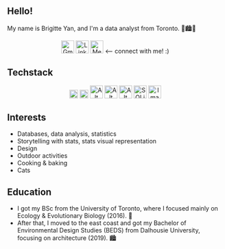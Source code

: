 

## Hello!

My name is Brigitte Yan, and I'm a data analyst from Toronto. 🍁🏙️🌃

<div style="text-align: center;">

[<img src="https://upload.wikimedia.org/wikipedia/commons/4/4e/Gmail_Icon.png" alt="Gmail Icon" width="30" height="30">](mailto:brigitte.xyan@gmail.com)      [<img src="https://upload.wikimedia.org/wikipedia/commons/thumb/c/ca/LinkedIn_logo_initials.png/30px-LinkedIn_logo_initials.png" alt="LinkedIn Icon" width="30" height="30">](https://www.linkedin.com/in/brigitte-yan/)     [<img src="https://www.svgrepo.com/show/354057/medium-icon.svg" alt="Medium Icon" width="30" height="30">](https://medium.com/@brigitte.xyan) <-- connect with me! :)

 </div>



## Techstack
<div style="text-align: center;">

<img src="https://user-images.githubusercontent.com/25181517/189715289-df3ee512-6eca-463f-a0f4-c10d94a06b2f.png" alt="Alt text" style="width: 20px; height: auto;"> <img src="https://user-images.githubusercontent.com/25181517/183423507-c056a6f9-1ba8-4312-a350-19bcbc5a8697.png" alt="Alt text" style="width: 20px; height: auto;">
<img src="https://user-images.githubusercontent.com/25181517/117208740-bfb78400-adf5-11eb-97bb-09072b6bedfc.png" alt="Alt text" style="width: 30px; height: auto;">
<img src="https://user-images.githubusercontent.com/25181517/183896128-ec99105a-ec1a-4d85-b08b-1aa1620b2046.png" alt="Alt text" style="width: 30px; height: auto;">
<img src="https://coefficient.io/wp-content/uploads/2022/03/snowflake.png" alt="Alt text" style="width: 30px; height: auto;">    <img src="https://e7.pngegg.com/pngimages/890/928/png-clipart-sqlite-logo-sqlite-logo-icons-logos-emojis-tech-companies.png" alt="SQLite Logo" style="width: 30px; height: auto;">   <img src="https://cdn2.iconfinder.com/data/icons/metro-ui-icon-set/512/Excel_15.png" alt="Image" style="width: 30px; height: auto;">

 </div>



## Interests
- Databases, data analysis, statistics
- Storytelling with stats, stats visual representation 
- Design 
- Outdoor activities 
- Cooking & baking
- Cats



## Education
- I got my BSc from the University of Toronto, where I focused mainly on Ecology & Evolutionary Biology (2016). 🦋
- After that, I moved to the east coast and got my Bachelor of Environmental Design Studies (BEDS) from Dalhousie University, focusing on architecture (2019). 🏙️ 